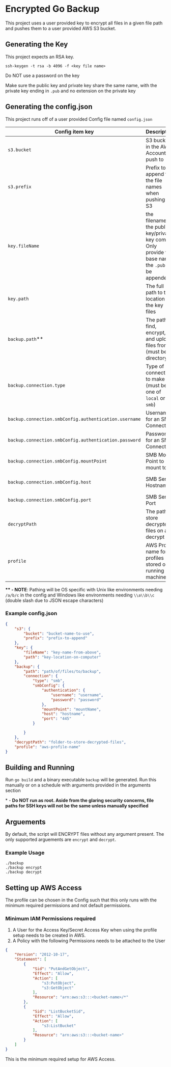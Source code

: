 # Encrypted Go Backup

This project uses a user provided key to encrypt all files in a given file path and pushes them to a user provided AWS S3 bucket.

## Generating the Key

This project expects an RSA key.

`ssh-keygen -t rsa -b 4096 -f <key file name>`

Do NOT use a password on the key

Make sure the public key and private key share the same name, with the private key ending in `.pub` and no extension on the private key

## Generating the config.json

This project runs off of a user provided Config file named `config.json`

| Config item key | Description | required | default |
|-|-|-|-|
|`s3.bucket`| S3 bucket in the AWS Account to push to| X |None|
|`s3.prefix`| Prefix to append to the file names when pushing to S3 | |None|
|`key.fileName`|the filename of the public key/private key combo. Only provide the base name. the `.pub` will be appended|X|None|
|`key.path`|The full path to the location of the key files||`~/.ssh/`*|
|`backup.path`**|The path to find, encrypt, and upload files from. (must be directory)|X|None|
|`backup.connection.type`|Type of connection to make (must be one of `local` or `smb`)|X|None|
|`backup.connection.smbConfig.authentication.username`|Username for an SMB Connection|X (if type `smb`)|None|
|`backup.connection.smbConfig.authentication.password`|Password for an SMB Connection|X (if type `smb`)|None|
|`backup.connection.smbConfig.mountPoint`|SMB Mount Point to mount to.|X (if type `smb`)|None|
|`backup.connection.smbConfig.host`|SMB Server Hostname|X (if type `smb`)|None|
|`backup.connection.smbConfig.port`|SMB Server Port||445|
|`decryptPath`|The path to store decrypted files on a decrypt run||None|
|`profile`| AWS Profile name for profiles stored on running machine||`default`

**\*\* - NOTE**: Pathing will be OS specific with Unix like environments needing `/a/b/c` in the config and Windows like environments needing `\\a\\b\\c` (double slash due to JSON escape characters)

### Example config.json

```json
{
    "s3": {
        "bucket": "bucket-name-to-use",
        "prefix": "prefix-to-append"
    },
    "key": {
        "fileName": "key-name-from-above",
        "path": "key-location-on-computer"
    },
    "backup": {
        "path": "path/of/files/to/backup",
        "connection": {
            "type": "smb",
            "smbConfig": {
                "authentication": {
                    "username": "username",
                    "password": "password"
                },
                "mountPoint": "mountName",
                "host": "hostname",
                "port": "445"
            }

        }
    },
    "decryptPath": "folder-to-store-decrypted-files",
    "profile": "aws-profile-name"
}
```

## Building and Running

Run `go build` and a binary executable `backup` will be generated. Run this manually or on a schedule with arguments provided in the arguments section

\* - **Do NOT run as root. Aside from the glaring security concerns, file paths for SSH keys will not be the same unless manually specified**

## Arguements

By default, the script will ENCRYPT files without any argument present. The only supported arguements are `encrypt` and `decrypt`.

### Example Usage

`./backup`\
`./backup encrypt`\
`./backup decrypt`

## Setting up AWS Access

The profile can be chosen in the Config such that this only runs with the minimum required permissions and not default permissions.

### Minimum IAM Permissions required

1. A User for the Access Key/Secret Access Key when using the profile setup needs to be created in AWS.
2. A Policy with the following Permissions needs to be attached to the User
```json
{
    "Version": "2012-10-17",
    "Statement": [
        {
            "Sid": "PutAndGetObject",
            "Effect": "Allow",
            "Action": [
                "s3:PutObject",
                "s3:GetObject"
            ],
            "Resource": "arn:aws:s3:::<bucket-name>/*"
        },
        {
            "Sid": "ListBucketSid",
            "Effect": "Allow",
            "Action": [
                "s3:ListBucket"
            ],
            "Resource": "arn:aws:s3:::<bucket-name>"
        }
    ]
}
```

This is the minimum required setup for AWS Access.